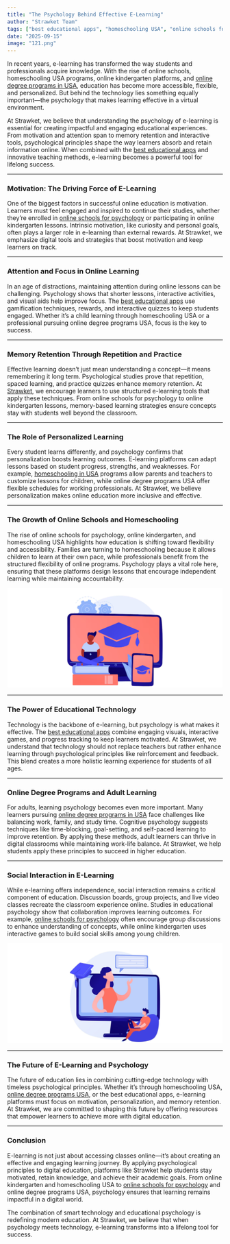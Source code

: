 ```yaml
---
title: "The Psychology Behind Effective E-Learning"
author: "Strawket Team"
tags: ["best educational apps", "homeschooling USA", "online schools for psychology", "online degree programs USA"]
date: "2025-09-15"
image: "121.png"
---
```



In recent years, e-learning has transformed the way students and professionals acquire knowledge. With the rise of online schools, homeschooling USA programs, online kindergarten platforms, and [online degree programs in USA](https://strawket.com/academies), education has become more accessible, flexible, and personalized. But behind the technology lies something equally important—the psychology that makes learning effective in a virtual environment.

At Strawket, we believe that understanding the psychology of e-learning is essential for creating impactful and engaging educational experiences. From motivation and attention span to memory retention and interactive tools, psychological principles shape the way learners absorb and retain information online. When combined with the [best educational apps](https://strawket.com/academies) and innovative teaching methods, e-learning becomes a powerful tool for lifelong success.

---

### Motivation: The Driving Force of E-Learning

One of the biggest factors in successful online education is motivation. Learners must feel engaged and inspired to continue their studies, whether they’re enrolled in [online schools for psychology](https://strawket.com/academies) or participating in online kindergarten lessons. Intrinsic motivation, like curiosity and personal goals, often plays a larger role in e-learning than external rewards. At Strawket, we emphasize digital tools and strategies that boost motivation and keep learners on track.

---

### Attention and Focus in Online Learning

In an age of distractions, maintaining attention during online lessons can be challenging. Psychology shows that shorter lessons, interactive activities, and visual aids help improve focus. The [best educational apps](https://strawket.com/academies) use gamification techniques, rewards, and interactive quizzes to keep students engaged. Whether it’s a child learning through homeschooling USA or a professional pursuing online degree programs USA, focus is the key to success.

---

### Memory Retention Through Repetition and Practice

Effective learning doesn’t just mean understanding a concept—it means remembering it long term. Psychological studies prove that repetition, spaced learning, and practice quizzes enhance memory retention. At [Strawket](https://strawket.com/), we encourage learners to use structured e-learning tools that apply these techniques. From online schools for psychology to online kindergarten lessons, memory-based learning strategies ensure concepts stay with students well beyond the classroom.

---

### The Role of Personalized Learning

Every student learns differently, and psychology confirms that personalization boosts learning outcomes. E-learning platforms can adapt lessons based on student progress, strengths, and weaknesses. For example, [homeschooling in USA](https://strawket.com/academies) programs allow parents and teachers to customize lessons for children, while online degree programs USA offer flexible schedules for working professionals. At Strawket, we believe personalization makes online education more inclusive and effective.

---

### The Growth of Online Schools and Homeschooling

The rise of online schools for psychology, online kindergarten, and homeschooling USA highlights how education is shifting toward flexibility and accessibility. Families are turning to homeschooling because it allows children to learn at their own pace, while professionals benefit from the structured flexibility of online programs. Psychology plays a vital role here, ensuring that these platforms design lessons that encourage independent learning while maintaining accountability.

![Image 1](https://github.com/premierchessacademy/strawket-content/blob/main/images/122.png?raw=true)  


---

### The Power of Educational Technology

Technology is the backbone of e-learning, but psychology is what makes it effective. The [best educational apps](https://strawket.com/academies) combine engaging visuals, interactive games, and progress tracking to keep learners motivated. At Strawket, we understand that technology should not replace teachers but rather enhance learning through psychological principles like reinforcement and feedback. This blend creates a more holistic learning experience for students of all ages.

---

### Online Degree Programs and Adult Learning

For adults, learning psychology becomes even more important. Many learners pursuing [online degree programs in USA](https://strawket.com/academies) face challenges like balancing work, family, and study time. Cognitive psychology suggests techniques like time-blocking, goal-setting, and self-paced learning to improve retention. By applying these methods, adult learners can thrive in digital classrooms while maintaining work-life balance. At Strawket, we help students apply these principles to succeed in higher education.

---

### Social Interaction in E-Learning

While e-learning offers independence, social interaction remains a critical component of education. Discussion boards, group projects, and live video classes recreate the classroom experience online. Studies in educational psychology show that collaboration improves learning outcomes. For example, [online schools for psychology](https://strawket.com/academies) often encourage group discussions to enhance understanding of concepts, while online kindergarten uses interactive games to build social skills among young children.

![Image 2](https://github.com/premierchessacademy/strawket-content/blob/main/images/123.png?raw=true)  


---

### The Future of E-Learning and Psychology

The future of education lies in combining cutting-edge technology with timeless psychological principles. Whether it’s through homeschooling USA, [online degree programs USA](https://strawket.com/academies), or the best educational apps, e-learning platforms must focus on motivation, personalization, and memory retention. At Strawket, we are committed to shaping this future by offering resources that empower learners to achieve more with digital education.

---

### Conclusion


E-learning is not just about accessing classes online—it’s about creating an effective and engaging learning journey. By applying psychological principles to digital education, platforms like Strawket help students stay motivated, retain knowledge, and achieve their academic goals. From online kindergarten and homeschooling USA to [online schools for psychology](https://strawket.com/academies) and online degree programs USA, psychology ensures that learning remains impactful in a digital world.

The combination of smart technology and educational psychology is redefining modern education. At Strawket, we believe that when psychology meets technology, e-learning transforms into a lifelong tool for success.
